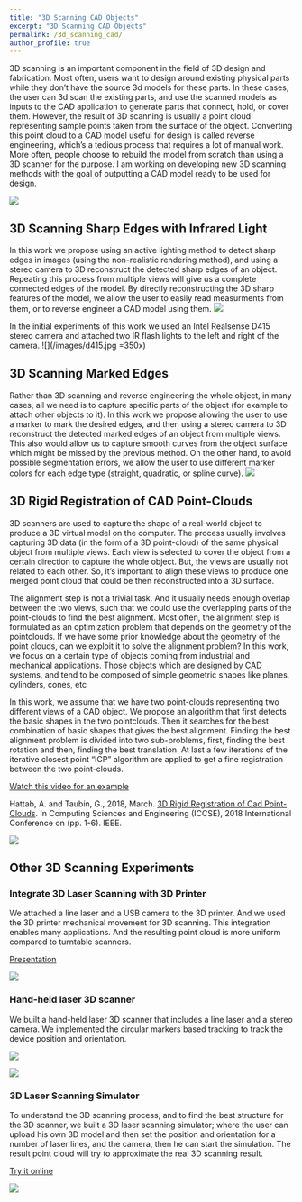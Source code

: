 ```yaml
---
title: "3D Scanning CAD Objects"
excerpt: "3D Scanning CAD Objects"
permalink: /3d_scanning_cad/
author_profile: true
---
```


3D scanning is an important component in the field of 3D design and fabrication. Most often, users want to design around existing physical parts while they don’t have the source 3d models for these parts. In these cases, the user can 3d scan the existing parts, and use the scanned models as inputs to the CAD application to generate parts that connect, hold, or cover them. However, the result of 3D scanning is usually a point cloud representing sample points taken from the surface of the object. Converting this point cloud to a CAD model useful for design is called reverse engineering, which’s a tedious process that requires a lot of manual work. More often, people choose to rebuild the model from scratch than using a 3D scanner for the purpose. I am working on developing new 3D scanning methods with the goal of outputting a CAD model ready to be used for design.

![](/images/scanning_cad.png) 

## 3D Scanning Sharp Edges with Infrared Light

In this work we propose using an active lighting method to detect sharp edges in images (using the non-realistic rendering method), and using a stereo camera to 3D reconstruct the detected sharp edges of an object. Repeating this process from multiple views will give us a complete connected edges of the model. By directly reconstructing the 3D sharp features of the model, we allow the user to easily read measurments from them, or to reverse engineer a CAD model using them. 
![](/images/sharp_edges.png) 

In the initial experiments of this work we used an Intel Realsense D415 stereo camera and attached two IR flash lights to the left and right of the camera. 
![](/images/d415.jpg =350x) 

## 3D Scanning Marked Edges

Rather than 3D scanning and reverse engineering the whole object, in many cases, all we need is to capture specific parts of the object (for example to attach other objects to it). In this work we propose allowing the user to use a marker to mark the desired edges, and then using a stereo camera to 3D reconstruct the detected marked edges of an object from multiple views. This also would allow us to capture smooth curves from the object surface which might be missed by the previous method. On the other hand, to avoid possible segmentation errors, we allow the user to use different marker colors for each edge type (straight, quadratic, or spline curve).
![](/images/marked_edges.png) 

## 3D Rigid Registration of CAD Point-Clouds
 
3D scanners are used to capture the shape of a real-world object to produce a 3D virtual model on the computer. The process usually involves capturing 3D data (in the form of a 3D point-cloud) of the same physical object from multiple views. Each view is selected to cover the object from a certain direction to capture the whole object. But, the views are usually not related to each other. So, it’s important to align these views to produce one merged point cloud that could be then reconstructed into a 3D surface.

The alignment step is not a trivial task. And it usually needs enough overlap between the two views, such that we could use the overlapping parts of the point-clouds to find the best alignment. Most often, the alignment step is formulated as an optimization problem that depends on the geometry of the pointclouds. 
If we have some prior knowledge about the geometry of the point clouds, can we exploit it to solve the alignment problem? In this work, we focus on a certain type of objects coming from industrial and mechanical applications. Those objects which are designed by CAD systems, and tend to be composed of simple geometric shapes like planes, cylinders, cones, etc

In this work, we assume that we have two point-clouds representing two different views of a CAD object. We propose an algorithm that first detects the basic shapes in the two pointclouds. Then it searches for the best combination of basic shapes that gives the best alignment. Finding the best alignment problem is divided into two sub-problems, first, finding the best rotation and then, finding the best translation. At last a few iterations of the iterative closest point “ICP” algorithm are applied to get a fine registration between the two point-clouds.

<a href="https://www.youtube.com/watch?v=1lywE9oIh7Q&list=PLlcmSy90JQvaIWkVSUOfpvXJcQEAqtEpZ">Watch this video for an example</a>

Hattab, A. and Taubin, G., 2018, March. <a href="../files/registration_paper.pdf">3D Rigid Registration of Cad Point-Clouds</a>. In Computing Sciences and Engineering (ICCSE), 2018 International Conference on (pp. 1-6). IEEE.

![](/images/register.png) 

## Other 3D Scanning Experiments

###  Integrate 3D Laser Scanning with 3D Printer
We attached a line laser and a USB camera to the 3D printer. And we used the 3D printer mechanical movement for 3D scanning. This integration enables many applications. And the resulting point cloud is more uniform compared to turntable scanners.

<a href="../files/final_laser_integrate_printer.pdf">Presentation</a>

![](/images/laser.jpg) 

###  Hand-held laser 3D scanner
We built a hand-held laser 3D scanner that includes a line laser and a stereo camera. We implemented the circular markers based tracking to track the device position and orientation.

![](/images/hand_held_scanner.jpg) 

![](/images/3d_face.png) 

###  3D Laser Scanning Simulator

To understand the 3D scanning process, and to find the best structure for the 3D scanner, we built a 3D laser scanning simulator; where the user can upload his own 3D model and then set the position and orientation for a number of laser lines, and the camera, then he can start the simulation. The result point cloud will try to approximate the real 3D scanning result.

<a href="../files/code/v7/index.html">Try it online</a>

![](/images/simulator.png) 
